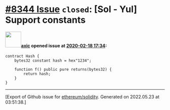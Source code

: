 # [\#8344 Issue](https://github.com/ethereum/solidity/issues/8344) `closed`: [Sol - Yul] Support constants

#### <img src="https://avatars.githubusercontent.com/u/20340?v=4" width="50">[axic](https://github.com/axic) opened issue at [2020-02-18 17:34](https://github.com/ethereum/solidity/issues/8344):

```
contract Hash {
    bytes32 constant hash = hex"1234";

    function f() public pure returns(bytes32) {
        return hash;
    }
}
```




-------------------------------------------------------------------------------



[Export of Github issue for [ethereum/solidity](https://github.com/ethereum/solidity). Generated on 2022.05.23 at 03:51:38.]
